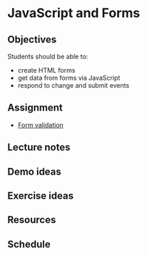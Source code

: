 # JavaScript and Forms

## Objectives

Students should be able to:

- create HTML forms
- get data from forms via JavaScript
- respond to change and submit events

## Assignment

- [Form validation](https://github.com/momentum-assignments/js--form-validation)

## Lecture notes

## Demo ideas

## Exercise ideas

## Resources

## Schedule

